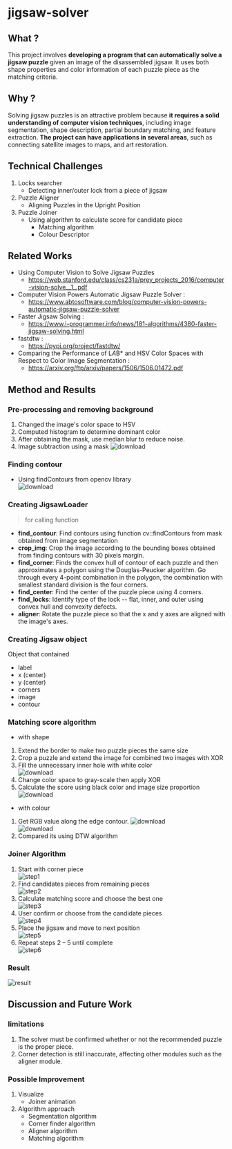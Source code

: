 # jigsaw-solver
## What ?
This project involves **developing a program that can automatically solve a jigsaw puzzle** given an image of the disassembled jigsaw. It uses both shape properties and color information of each puzzle piece as the matching criteria.
## Why ?
Solving jigsaw puzzles is an attractive problem because **it requires a solid understanding of computer vision techniques**, including image segmentation, shape description, partial boundary matching, and feature extraction. **The project can have applications in several areas**, such as connecting satellite images to maps, and art restoration.
## Technical Challenges
1. Locks searcher
    * Detecting inner/outer lock from a piece of jigsaw
2. Puzzle Aligner
    * Aligning Puzzles in the Upright Position
3. Puzzle Joiner
    * Using algorithm to calculate score for candidate piece
        * Matching algorithm
        * Colour Descriptor
## Related Works
- Using Computer Vision to Solve Jigsaw Puzzles
    * https://web.stanford.edu/class/cs231a/prev_projects_2016/computer-vision-solve__1_.pdf
- Computer Vision Powers Automatic Jigsaw Puzzle Solver :
    * https://www.abtosoftware.com/blog/computer-vision-powers-automatic-jigsaw-puzzle-solver
- Faster Jigsaw Solving :
    * https://www.i-programmer.info/news/181-algorithms/4380-faster-jigsaw-solving.html
- fastdtw :
    * https://pypi.org/project/fastdtw/
- Comparing the Performance of L*A*B* and HSV Color Spaces
with Respect to Color Image Segmentation :
    * https://arxiv.org/ftp/arxiv/papers/1506/1506.01472.pdf
    
## Method and Results
### Pre-processing and removing background
1. Changed the image's color space to HSV
2. Computed histogram to determine dominant color
3. After obtaining the mask, use median blur to reduce noise.
4. Image subtraction using a mask 
![download](https://github.com/bxntn/jigsaw-solver/assets/52697656/8c174678-9e32-4340-8c6a-5607ff7e08ae)
### Finding contour
* Using findContours from opencv library<br>
![download](https://github.com/bxntn/jigsaw-solver/assets/52697656/7f9a40be-5b3e-40c3-a453-f3925bf748ae)
### Creating JigsawLoader
> for calling function

* **find_contour**:
Find contours using function cv::findContours from mask obtained from image segmentation
* **crop_img**:
Crop the image according to the bounding boxes obtained from finding contours with 30 pixels margin.
* **find_corner**:
Finds the convex hull of contour of each puzzle and then approximates a polygon using the Douglas-Peucker algorithm. Go through every 4-point combination in the polygon, the combination with smallest standard division is the four corners.
* **find_center**:
Find the center of the puzzle piece using 4 corners.
* **find_locks**:
Identify type of the lock -- flat, inner, and outer using convex hull and convexity defects.
* **aligner**:
Rotate the puzzle piece so that the x and y axes are aligned with the image's axes.
### Creating Jigsaw object
Object that contained
- label
- x (center)
- y (center)
- corners
- image
- contour

### Matching score algorithm
- with shape<br>
1. Extend the border to make two puzzle pieces the same size
2. Crop a puzzle and extend the image for combined two images with XOR
3. Fill the unnecessary inner hole with white color<br> 
![download](https://github.com/bxntn/jigsaw-solver/assets/52697656/514b6827-c904-4d31-9aaa-2916f1b756a7)<br>
4. Change color space to gray-scale then apply XOR
5. Calculate the score using black color and image size proportion<br> 
![download](https://github.com/bxntn/jigsaw-solver/assets/52697656/b05279e1-a679-4f97-932e-33ff3647ab0a)
- with colour
1. Get RGB value along the edge contour.
![download](https://github.com/bxntn/jigsaw-solver/assets/52697656/44cc8907-cceb-4004-a799-9a691b22b611)<br>
![download](https://github.com/bxntn/jigsaw-solver/assets/52697656/5aeee50f-220c-4fae-949f-16c84c72f976)<br>
2. Compared its using DTW algorithm
### Joiner Algorithm
1. Start with corner piece<br>
![step1](https://github.com/bxntn/jigsaw-solver/assets/52697656/99083ab6-ecc8-4fda-a39d-a78af67cd189)
2. Find candidates pieces from remaining pieces<br>
![step2](https://github.com/bxntn/jigsaw-solver/assets/52697656/3a1e54df-37c7-448a-a333-1ddb19de22e2)
3. Calculate matching score and choose the best one<br>
![step3](https://github.com/bxntn/jigsaw-solver/assets/52697656/84931d8b-855e-4078-b3f4-c575811c7896)
4. User confirm or choose from the candidate pieces<br>
![step4](https://github.com/bxntn/jigsaw-solver/assets/52697656/2948724e-edec-4173-88b9-51b99cebb3ed)
5. Place the jigsaw and move to next position<br>
![step5](https://github.com/bxntn/jigsaw-solver/assets/52697656/b91a6995-9ea0-4a80-94eb-c3cf65c98608)
6. Repeat steps 2 – 5 until complete<br>
![step6](https://github.com/bxntn/jigsaw-solver/assets/52697656/943c2d48-3e9d-4d67-b25f-1334d6432c54)
### Result
![result](https://github.com/bxntn/jigsaw-solver/assets/52697656/57c67e01-6a84-49e2-81b6-7460eb0e92fe)
## Discussion and Future Work
### limitations
1. The solver must be confirmed whether or not the recommended puzzle is the proper piece.
2. Corner detection is still inaccurate, affecting other modules such as the aligner module.
### Possible Improvement
1. Visualize
    * Joiner animation
2. Algorithm approach
    * Segmentation algorithm
    * Corner finder algorithm
    * Aligner algorithm
    * Matching algorithm
